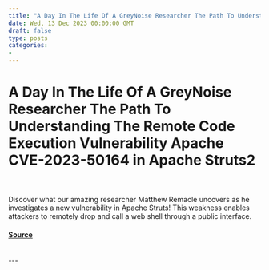 ```yaml
---
title: "A Day In The Life Of A GreyNoise Researcher The Path To Understanding The Remote Code Execution Vulnerability Apache CVE-2023-50164 in Apache Struts2"
date: Wed, 13 Dec 2023 00:00:00 GMT
draft: false
type: posts
categories: 
- 
---
```

# A Day In The Life Of A GreyNoise Researcher The Path To Understanding The Remote Code Execution Vulnerability Apache CVE-2023-50164 in Apache Struts2

<br/>

<br/>
Discover what our amazing researcher Matthew Remacle uncovers as he investigates a new vulnerability in Apache Struts! This weakness enables attackers to remotely drop and call a web shell through a public interface.

#### [Source](https://www.greynoise.io/blog/a-day-in-the-life-of-a-greynoise-researcher-the-path-to-understanding-the-remote-code-execution-vulnerability-apache-cve-2023-50164-in-apache-struts2)

<br/>
---
